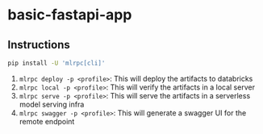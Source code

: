 # basic-fastapi-app


## Instructions

```bash
pip install -U 'mlrpc[cli]'
```

1. `mlrpc deploy -p <profile>`: This will deploy the artifacts to databricks
2. `mlrpc local -p <profile>`: This will verify the artifacts in a local server
3. `mlrpc serve -p <profile>`: This will serve the artifacts in a serverless model serving infra
4. `mlrpc swagger -p <profile>`: This will generate a swagger UI for the remote endpoint